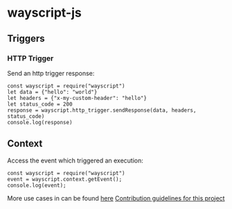 # wayscript-js

## Triggers

### HTTP Trigger

Send an http trigger response:
```
const wayscript = require("wayscript")
let data = {"hello": "world"}
let headers = {"x-my-custom-header": "hello"}
let status_code = 200
response = wayscript.http_trigger.sendResponse(data, headers, status_code)
console.log(response)
```


## Context

Access the event which triggered an execution:
```
const wayscript = require("wayscript")
event = wayscript.context.getEvent();
console.log(event);
```

More use cases in can be found [here](example.js) 
[Contribution guidelines for this project](CONTRIBUTING.md)